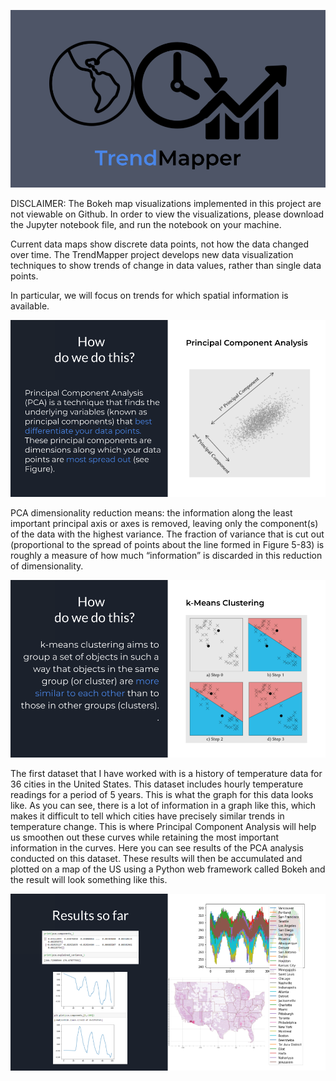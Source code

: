 ![TrendMapper Logo](https://github.com/Kunalmighty/TrendMapper/blob/master/TrendMapper%20slide%20logo.png)

DISCLAIMER: The Bokeh map visualizations implemented in this project are not viewable on Github. In order to view the visualizations, please download the Jupyter notebook file, and run the notebook on your machine. 

Current data maps show discrete data points, not how the data changed over time. 
The TrendMapper project develops new data visualization techniques to show trends of change in data values, rather than single data points.

In particular, we will focus on trends for which spatial information is available.

![TrendMapper How](https://github.com/Kunalmighty/TrendMapper/blob/master/TrendMapper%20slide%20how.png)

PCA dimensionality reduction means: the information along the least important principal axis or axes is removed, leaving only the component(s) of the data with the highest variance. The fraction of variance that is cut out (proportional to the spread of points about the line formed in Figure 5-83) is roughly a measure of how much “information” is discarded in this reduction of dimensionality. 

![TrendMapper How 2](https://github.com/Kunalmighty/TrendMapper/blob/master/TrendMapper%20slide%20how%202.png)

The first dataset that I have worked with is a history of temperature data for 36 cities in the United States. 
This dataset includes hourly temperature readings for a period of 5 years. This is what the graph for this data looks like. 
As you can see, there is a lot of information in a graph like this, which makes it difficult to tell which cities have precisely similar trends in temperature change. This is where Principal Component Analysis will help us smoothen out these curves while retaining the most important information in the curves. 
Here you can see results of the PCA analysis conducted on this dataset. These results will then be accumulated and plotted on a map of the US using a Python web framework called Bokeh and the result will look something like this.  

![TrendMapper Results](https://github.com/Kunalmighty/TrendMapper/blob/master/TrendMapper%20slide%204%20results.png)

